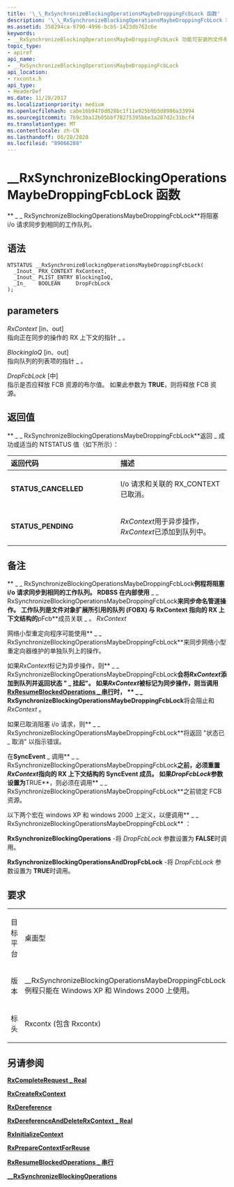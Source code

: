 ```yaml
---
title: '\_\_RxSynchronizeBlockingOperationsMaybeDroppingFcbLock 函数'
description: '\_\_RxSynchronizeBlockingOperationsMaybeDroppingFcbLock 将阻塞 i/o 请求同步到相同的工作队列。'
ms.assetid: 350294ca-9790-4996-bcb5-1423db762c6e
keywords:
- __RxSynchronizeBlockingOperationsMaybeDroppingFcbLock 功能可安装的文件系统驱动程序
topic_type:
- apiref
api_name:
- __RxSynchronizeBlockingOperationsMaybeDroppingFcbLock
api_location:
- rxcontx.h
api_type:
- HeaderDef
ms.date: 11/28/2017
ms.localizationpriority: medium
ms.openlocfilehash: cabe16b9470d028bc1f11e925b9b5d8986a33994
ms.sourcegitcommit: 7b9c3ba12b05bbf78275395bbe3a287d2c31bcf4
ms.translationtype: MT
ms.contentlocale: zh-CN
ms.lasthandoff: 08/28/2020
ms.locfileid: "89066288"
---
```

# <a name="__rxsynchronizeblockingoperationsmaybedroppingfcblock-function"></a>\_\_RxSynchronizeBlockingOperationsMaybeDroppingFcbLock 函数


** \_ \_ RxSynchronizeBlockingOperationsMaybeDroppingFcbLock**将阻塞 i/o 请求同步到相同的工作队列。

<a name="syntax"></a>语法
------

```ManagedCPlusPlus
NTSTATUS __RxSynchronizeBlockingOperationsMaybeDroppingFcbLock(
  _Inout_ PRX_CONTEXT RxContext,
  _Inout_ PLIST_ENTRY BlockingIoQ,
  _In_    BOOLEAN     DropFcbLock
);
```

<a name="parameters"></a>parameters
----------

*RxContext* \[in、out\]  
指向正在同步的操作的 RX 上下文的指针 \_ 。

*BlockingIoQ* \[in、out\]  
指向队列的列表项的指针 \_ 。

*DropFcbLock* \[中\]  
指示是否应释放 FCB 资源的布尔值。 如果此参数为 **TRUE**，则将释放 FCB 资源。

<a name="return-value"></a>返回值
------------

** \_ \_ RxSynchronizeBlockingOperationsMaybeDroppingFcbLock**返回 \_ 成功或适当的 NTSTATUS 值（如下所示）：

<table>
<colgroup>
<col width="50%" />
<col width="50%" />
</colgroup>
<thead>
<tr class="header">
<th align="left">返回代码</th>
<th align="left">描述</th>
</tr>
</thead>
<tbody>
<tr class="odd">
<td align="left"><strong>STATUS_CANCELLED</strong></td>
<td align="left"><p>I/o 请求和关联的 RX_CONTEXT 已取消。</p></td>
</tr>
<tr class="even">
<td align="left"><strong>STATUS_PENDING</strong></td>
<td align="left"><p><em>RxContext</em>用于异步操作， <em>RxContext</em>已添加到队列中。</p></td>
</tr>
</tbody>
</table>

 

<a name="remarks"></a>备注
-------

** \_ \_ RxSynchronizeBlockingOperationsMaybeDroppingFcbLock**例程将阻塞 i/o 请求同步到相同的工作队列。 RDBSS 在内部使用** \_ \_ RxSynchronizeBlockingOperationsMaybeDroppingFcbLock**来同步命名管道操作。 工作队列是文件对象扩展所引用的队列 (FOBX) 与 RxContext 指向的 RX 上下文结构的**pFcb**成员关联 \_ 。 *RxContext*

网络小型重定向程序可能使用** \_ \_ RxSynchronizeBlockingOperationsMaybeDroppingFcbLock**来同步网络小型重定向器维护的单独队列上的操作。

如果*RxContext*标记为异步操作，则** \_ \_ RxSynchronizeBlockingOperationsMaybeDroppingFcbLock**会将*RxContext*添加到队列并返回状态 " \_ 挂起"。 如果*RxContext*被标记为同步操作，则当调用[**RxResumeBlockedOperations \_ 串行**](/windows-hardware/drivers/ddi/rxcontx/nf-rxcontx-rxresumeblockedoperations_serially)时， ** \_ \_ RxSynchronizeBlockingOperationsMaybeDroppingFcbLock**将会阻止和*RxContext* 。

如果已取消阻塞 i/o 请求，则** \_ \_ RxSynchronizeBlockingOperationsMaybeDroppingFcbLock**将返回 "状态已 \_ 取消" 以指示错误。

在**SyncEvent** \_ 调用** \_ \_ RxSynchronizeBlockingOperationsMaybeDroppingFcbLock**之前，必须重置*RxContext*指向的 RX 上下文结构的 SyncEvent 成员。 如果*DropFcbLock*参数设置为**TRUE**，则必须在调用** \_ \_ RxSynchronizeBlockingOperationsMaybeDroppingFcbLock**之前锁定 FCB 资源。

以下两个宏在 windows XP 和 windows 2000 上定义，以便调用** \_ \_ RxSynchronizeBlockingOperationsMaybeDroppingFcbLock** ：

**RxSynchronizeBlockingOperations** -将 *DropFcbLock* 参数设置为 **FALSE**时调用。

**RxSynchronizeBlockingOperationsAndDropFcbLock** -将 *DropFcbLock* 参数设置为 **TRUE**时调用。

<a name="requirements"></a>要求
------------

<table>
<colgroup>
<col width="50%" />
<col width="50%" />
</colgroup>
<tbody>
<tr class="odd">
<td align="left"><p>目标平台</p></td>
<td align="left">桌面型</td>
</tr>
<tr class="even">
<td align="left"><p>版本</p></td>
<td align="left"><p>__RxSynchronizeBlockingOperationsMaybeDroppingFcbLock 例程只能在 Windows XP 和 Windows 2000 上使用。</p></td>
</tr>
<tr class="odd">
<td align="left"><p>标头</p></td>
<td align="left">Rxcontx (包含 Rxcontx) </td>
</tr>
</tbody>
</table>

## <a name="see-also"></a>另请参阅


[**RxCompleteRequest \_ Real**](/windows-hardware/drivers/ddi/rxprocs/nf-rxprocs-rxcompleterequest_real)

[**RxCreateRxContext**](/windows-hardware/drivers/ddi/rxcontx/nf-rxcontx-rxcreaterxcontext)

[**RxDereference**](/windows-hardware/drivers/ddi/rxprocs/nf-rxprocs-rxdereference)

[**RxDereferenceAndDeleteRxContext \_ Real**](/windows-hardware/drivers/ddi/rxcontx/nf-rxcontx-rxdereferenceanddeleterxcontext_real)

[**RxInitializeContext**](/windows-hardware/drivers/ddi/rxcontx/nf-rxcontx-rxinitializecontext)

[**RxPrepareContextForReuse**](/windows-hardware/drivers/ddi/rxcontx/nf-rxcontx-rxpreparecontextforreuse)

[**RxResumeBlockedOperations \_ 串行**](/windows-hardware/drivers/ddi/rxcontx/nf-rxcontx-rxresumeblockedoperations_serially)

[**\_\_RxSynchronizeBlockingOperations**](/windows-hardware/drivers/ddi/rxcontx/nf-rxcontx-__rxsynchronizeblockingoperations)

 

